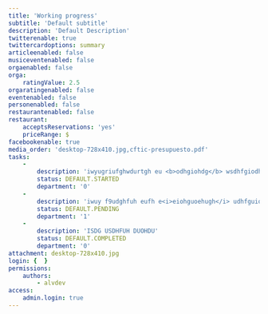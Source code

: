 ```yaml
---
title: 'Working progress'
subtitle: 'Default subtitle'
description: 'Default Description'
twitterenable: true
twittercardoptions: summary
articleenabled: false
musiceventenabled: false
orgaenabled: false
orga:
    ratingValue: 2.5
orgaratingenabled: false
eventenabled: false
personenabled: false
restaurantenabled: false
restaurant:
    acceptsReservations: 'yes'
    priceRange: $
facebookenable: true
media_order: 'desktop-728x410.jpg,cftic-presupuesto.pdf'
tasks:
    -
        description: 'iwyugriufghwdurtgh eu <b>odhgiohdg</b> wsdhfgiodh'
        status: DEFAULT.STARTED
        department: '0'
    -
        description: 'iwuy f9udghfuh eufh e<i>eiohguoehugh</i> udhfguiodhgi'
        status: DEFAULT.PENDING
        department: '1'
    -
        description: 'ISDG USDHFUH DUOHDU'
        status: DEFAULT.COMPLETED
        department: '0'
attachment: desktop-728x410.jpg
login: {  }
permissions:
    authors:
        - alvdev
access:
    admin.login: true
---
```


